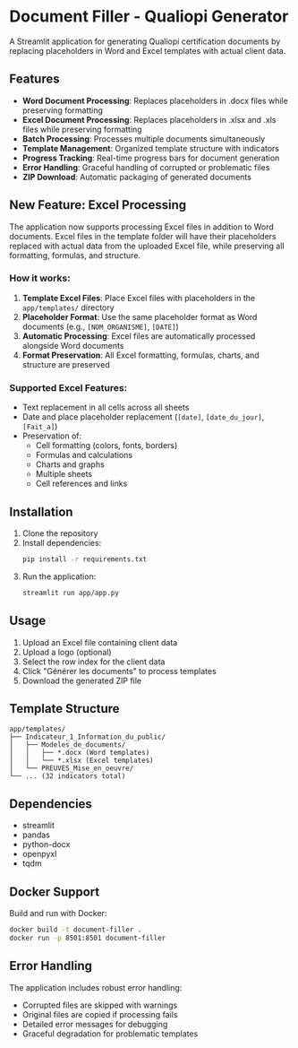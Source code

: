 # Document Filler - Qualiopi Generator

A Streamlit application for generating Qualiopi certification documents by replacing placeholders in Word and Excel templates with actual client data.

## Features

- **Word Document Processing**: Replaces placeholders in .docx files while preserving formatting
- **Excel Document Processing**: Replaces placeholders in .xlsx and .xls files while preserving formatting
- **Batch Processing**: Processes multiple documents simultaneously
- **Template Management**: Organized template structure with indicators
- **Progress Tracking**: Real-time progress bars for document generation
- **Error Handling**: Graceful handling of corrupted or problematic files
- **ZIP Download**: Automatic packaging of generated documents

## New Feature: Excel Processing

The application now supports processing Excel files in addition to Word documents. Excel files in the template folder will have their placeholders replaced with actual data from the uploaded Excel file, while preserving all formatting, formulas, and structure.

### How it works:

1. **Template Excel Files**: Place Excel files with placeholders in the `app/templates/` directory
2. **Placeholder Format**: Use the same placeholder format as Word documents (e.g., `[NOM_ORGANISME]`, `[DATE]`)
3. **Automatic Processing**: Excel files are automatically processed alongside Word documents
4. **Format Preservation**: All Excel formatting, formulas, charts, and structure are preserved

### Supported Excel Features:

- Text replacement in all cells across all sheets
- Date and place placeholder replacement (`[date]`, `[date_du_jour]`, `[Fait_a]`)
- Preservation of:
  - Cell formatting (colors, fonts, borders)
  - Formulas and calculations
  - Charts and graphs
  - Multiple sheets
  - Cell references and links

## Installation

1. Clone the repository
2. Install dependencies:
   ```bash
   pip install -r requirements.txt
   ```
3. Run the application:
   ```bash
   streamlit run app/app.py
   ```

## Usage

1. Upload an Excel file containing client data
2. Upload a logo (optional)
3. Select the row index for the client data
4. Click "Générer les documents" to process templates
5. Download the generated ZIP file

## Template Structure

```
app/templates/
├── Indicateur_1_Information_du_public/
│   ├── Modeles_de_documents/
│   │   ├── *.docx (Word templates)
│   │   └── *.xlsx (Excel templates)
│   └── PREUVES_Mise_en_oeuvre/
└── ... (32 indicators total)
```

## Dependencies

- streamlit
- pandas
- python-docx
- openpyxl
- tqdm

## Docker Support

Build and run with Docker:

```bash
docker build -t document-filler .
docker run -p 8501:8501 document-filler
```

## Error Handling

The application includes robust error handling:
- Corrupted files are skipped with warnings
- Original files are copied if processing fails
- Detailed error messages for debugging
- Graceful degradation for problematic templates 